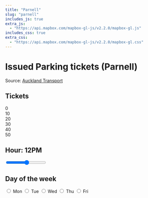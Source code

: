 ```yaml
---
title: "Parnell"
slug: "parnell"
includes_js: true
extra_js:
  - "https://api.mapbox.com/mapbox-gl-js/v2.2.0/mapbox-gl.js"
includes_css: true
extra_css:
  - "https://api.mapbox.com/mapbox-gl-js/v2.2.0/mapbox-gl.css"
---
```


<div id="map"></div>
<div id="console" class="bg-gray-100 text-gray-900 dark:bg-gray-900 dark:text-gray-100">
  <h1>Issued Parking tickets (Parnell)</h1>
  <p>Source: <a href="https://fyi.org.nz/request/8643-request-for-parking-ticket-data-for-the-parnell-area">Auckland Transport</a></p>
  <div class="session">
    <h2>Tickets</h2>
    <div class="row colors"></div>
    <div class="row labels">
      <div class="label">0</div>
      <div class="label">10</div>
      <div class="label">20</div>
      <div class="label">30</div>
      <div class="label">40</div>
      <div class="label">50</div>
    </div>
  </div>
  <div class="session" id="sliderbar">
    <h2>Hour: <label for="slider" id="active-hour">12PM</label></h2>
    <input id="slider" class="row" type="range" min="0" max="23" step="1" value="12" autocomplete="off" />
  </div>
  <div class="session">
    <h2>Day of the week</h2>
    <div class="row" id="filters">
      <input id="monday" type="radio" name="toggle" value="monday" autocomplete="off">
      <label for="monday">Mon</label>
      <input id="tuesday" type="radio" name="toggle" value="tuesday" autocomplete="off">
      <label for="tuesday">Tue</label>
      <input id="wednesday" type="radio" name="toggle" value="wednesday" autocomplete="off">
      <label for="wednesday">Wed</label>
      <input id="thursday" type="radio" name="toggle" value="thursday" autocomplete="off">
      <label for="thursday">Thu</label>
      <input id="friday" type="radio" name="toggle" value="friday" autocomplete="off">
      <label for="friday">Fri</label>
    </div>
  </div>
</div>


